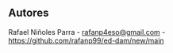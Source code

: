 ## Autores
Rafael Niñoles Parra - rafanp4eso@gmail.com - https://github.com/rafanp99/ed-dam/new/main
